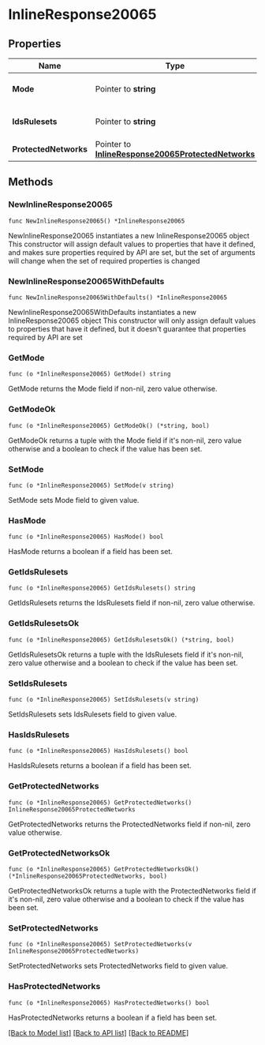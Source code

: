 # InlineResponse20065

## Properties

Name | Type | Description | Notes
------------ | ------------- | ------------- | -------------
**Mode** | Pointer to **string** | Intrusion detection mode | [optional] 
**IdsRulesets** | Pointer to **string** | Intrusion detection ruleset | [optional] 
**ProtectedNetworks** | Pointer to [**InlineResponse20065ProtectedNetworks**](InlineResponse20065ProtectedNetworks.md) |  | [optional] 

## Methods

### NewInlineResponse20065

`func NewInlineResponse20065() *InlineResponse20065`

NewInlineResponse20065 instantiates a new InlineResponse20065 object
This constructor will assign default values to properties that have it defined,
and makes sure properties required by API are set, but the set of arguments
will change when the set of required properties is changed

### NewInlineResponse20065WithDefaults

`func NewInlineResponse20065WithDefaults() *InlineResponse20065`

NewInlineResponse20065WithDefaults instantiates a new InlineResponse20065 object
This constructor will only assign default values to properties that have it defined,
but it doesn't guarantee that properties required by API are set

### GetMode

`func (o *InlineResponse20065) GetMode() string`

GetMode returns the Mode field if non-nil, zero value otherwise.

### GetModeOk

`func (o *InlineResponse20065) GetModeOk() (*string, bool)`

GetModeOk returns a tuple with the Mode field if it's non-nil, zero value otherwise
and a boolean to check if the value has been set.

### SetMode

`func (o *InlineResponse20065) SetMode(v string)`

SetMode sets Mode field to given value.

### HasMode

`func (o *InlineResponse20065) HasMode() bool`

HasMode returns a boolean if a field has been set.

### GetIdsRulesets

`func (o *InlineResponse20065) GetIdsRulesets() string`

GetIdsRulesets returns the IdsRulesets field if non-nil, zero value otherwise.

### GetIdsRulesetsOk

`func (o *InlineResponse20065) GetIdsRulesetsOk() (*string, bool)`

GetIdsRulesetsOk returns a tuple with the IdsRulesets field if it's non-nil, zero value otherwise
and a boolean to check if the value has been set.

### SetIdsRulesets

`func (o *InlineResponse20065) SetIdsRulesets(v string)`

SetIdsRulesets sets IdsRulesets field to given value.

### HasIdsRulesets

`func (o *InlineResponse20065) HasIdsRulesets() bool`

HasIdsRulesets returns a boolean if a field has been set.

### GetProtectedNetworks

`func (o *InlineResponse20065) GetProtectedNetworks() InlineResponse20065ProtectedNetworks`

GetProtectedNetworks returns the ProtectedNetworks field if non-nil, zero value otherwise.

### GetProtectedNetworksOk

`func (o *InlineResponse20065) GetProtectedNetworksOk() (*InlineResponse20065ProtectedNetworks, bool)`

GetProtectedNetworksOk returns a tuple with the ProtectedNetworks field if it's non-nil, zero value otherwise
and a boolean to check if the value has been set.

### SetProtectedNetworks

`func (o *InlineResponse20065) SetProtectedNetworks(v InlineResponse20065ProtectedNetworks)`

SetProtectedNetworks sets ProtectedNetworks field to given value.

### HasProtectedNetworks

`func (o *InlineResponse20065) HasProtectedNetworks() bool`

HasProtectedNetworks returns a boolean if a field has been set.


[[Back to Model list]](../README.md#documentation-for-models) [[Back to API list]](../README.md#documentation-for-api-endpoints) [[Back to README]](../README.md)


